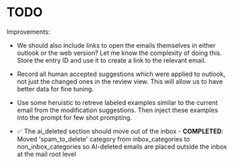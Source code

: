# TODO

Improvements:

- We should also include links to open the emails themselves in either outlook or the web version? Let me know the complexity of doing this. Store the entry ID and use it to create a link to the relevant email.

- Record all human accepted suggestions which were applied to outlook, not just the changed ones in the review view. This will allow us to have better data for fine tuning.

- Use some heruistic to retreve labeled examples similar to the current email from the modification suggestions. Then inject these examples into the prompt for few shot prompting.

- ✅ The ai_deleted section should move out of the inbox - **COMPLETED**: Moved 'spam_to_delete' category from inbox_categories to non_inbox_categories so AI-deleted emails are placed outside the inbox at the mail root level